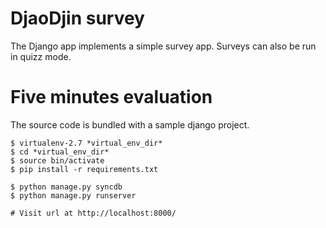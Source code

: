 DjaoDjin survey
================

The Django app implements a simple survey app. Surveys can also be run
in quizz mode.


Five minutes evaluation
=======================

The source code is bundled with a sample django project.

    $ virtualenv-2.7 *virtual_env_dir*
    $ cd *virtual_env_dir*
    $ source bin/activate
    $ pip install -r requirements.txt

    $ python manage.py syncdb
    $ python manage.py runserver

    # Visit url at http://localhost:8000/

